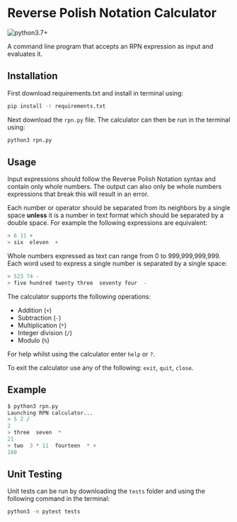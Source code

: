 # Reverse Polish Notation Calculator

![python3.7+](https://img.shields.io/badge/Python-3.7+-green.svg)

A command line program that accepts an RPN expression as input and evaluates it.

## Installation

First download requirements.txt and install in terminal using:

```bash
pip install -r requirements.txt
```

Next download the `rpn.py` file. The calculator can then be run in the terminal using:
```bash
python3 rpn.py
```

## Usage

Input expressions should follow the Reverse Polish Notation syntax and contain only whole numbers. The output can also only be whole numbers expressions that break this will result in an error. 

Each number or operator should be separated from its neighbors by a single space **unless** it is a number in text format which should be separated by a double space. For example the following expressions are equivalent:

```python
> 6 11 +
> six  eleven  +
```

Whole numbers expressed as text can range from 0 to 999,999,999,999. Each word used to express a single number is separated by a single space: 

```python
> 523 74 -
> five hundred twenty three  seventy four  -
```

The calculator supports the following operations:
* Addition (`+`)
* Subtraction (`-`) 
* Multiplication (`*`) 
* Integer division (`/`)
* Modulo (`%`)

For help whilst using the calculator enter `help` or `?`. 

To exit the calculator use any of the following: `exit`, `quit`, `close`.

## Example

```python
$ python3 rpn.py
Launching RPN calculator...
> 5 2 /
2
> three  seven  *
21
> two  3 * 11  fourteen  * +
160
```


## Unit Testing

Unit tests can be run by downloading the `tests` folder and using the following command in the terminal:
```bash
python3 -m pytest tests
```